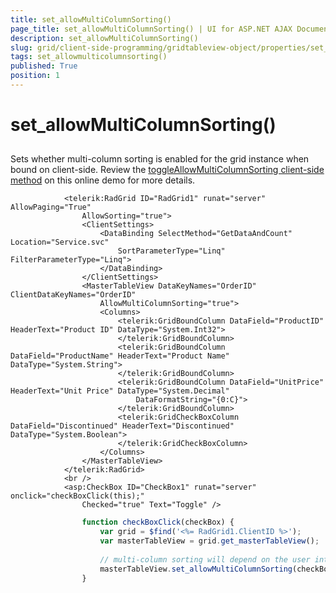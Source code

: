 ```yaml
---
title: set_allowMultiColumnSorting()
page_title: set_allowMultiColumnSorting() | UI for ASP.NET AJAX Documentation
description: set_allowMultiColumnSorting()
slug: grid/client-side-programming/gridtableview-object/properties/set_allowmulticolumnsorting()
tags: set_allowmulticolumnsorting()
published: True
position: 1
---
```


# set_allowMultiColumnSorting()



## 

Sets whether multi-column sorting is enabled for the grid instance when bound on client-side. Review the [toggleAllowMultiColumnSorting client-side method](http://demos.telerik.com/aspnet-ajax/grid/examples/client/databinding/defaultcs.aspx) on this online demo for more details.

````ASPNET
	        <telerik:RadGrid ID="RadGrid1" runat="server" AllowPaging="True"
	            AllowSorting="true">
	            <ClientSettings>
	                <DataBinding SelectMethod="GetDataAndCount" Location="Service.svc"
	                    SortParameterType="Linq" FilterParameterType="Linq">
	                </DataBinding>
	            </ClientSettings>
	            <MasterTableView DataKeyNames="OrderID" ClientDataKeyNames="OrderID"
	                AllowMultiColumnSorting="true">
	                <Columns>
	                    <telerik:GridBoundColumn DataField="ProductID" HeaderText="Product ID" DataType="System.Int32">
	                    </telerik:GridBoundColumn>
	                    <telerik:GridBoundColumn DataField="ProductName" HeaderText="Product Name" DataType="System.String">
	                    </telerik:GridBoundColumn>
	                    <telerik:GridBoundColumn DataField="UnitPrice" HeaderText="Unit Price" DataType="System.Decimal"
	                        DataFormatString="{0:C}">
	                    </telerik:GridBoundColumn>
	                    <telerik:GridCheckBoxColumn DataField="Discontinued" HeaderText="Discontinued" DataType="System.Boolean">
	                    </telerik:GridCheckBoxColumn>
	                </Columns>
	            </MasterTableView>
	        </telerik:RadGrid>
	        <br />
	        <asp:CheckBox ID="CheckBox1" runat="server" onclick="checkBoxClick(this);"
	            Checked="true" Text="Toggle" />
````



````JavaScript
	            function checkBoxClick(checkBox) {
	                var grid = $find('<%= RadGrid1.ClientID %>');
	                var masterTableView = grid.get_masterTableView();
	
	                // multi-column sorting will depend on the user interaction
	                masterTableView.set_allowMultiColumnSorting(checkBox.checked);
	            }
````


